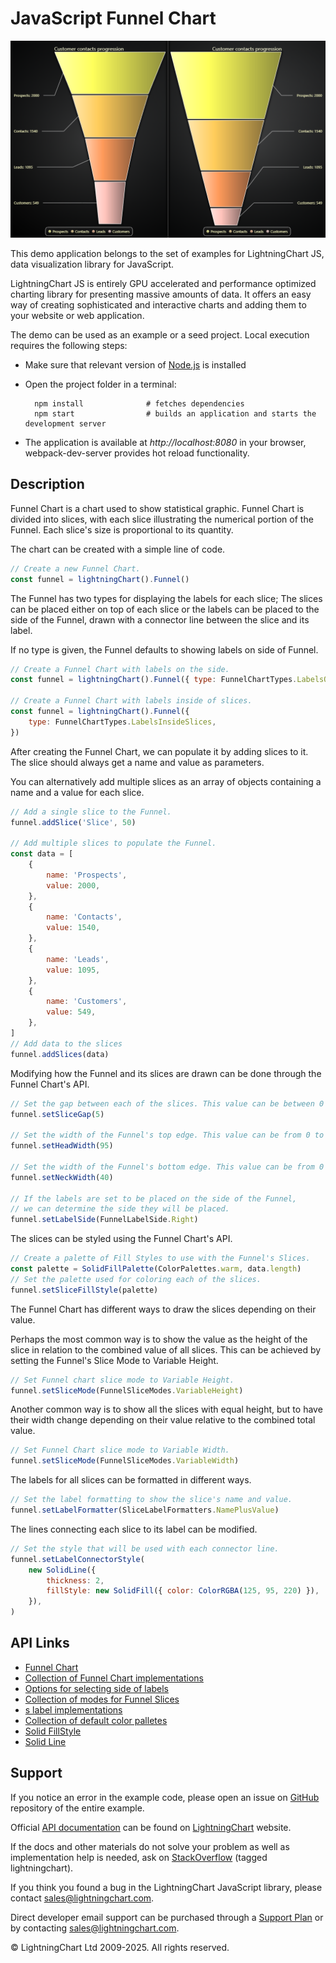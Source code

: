 # JavaScript Funnel Chart

![JavaScript Funnel Chart](simpleFunnel-darkGold.png)

This demo application belongs to the set of examples for LightningChart JS, data visualization library for JavaScript.

LightningChart JS is entirely GPU accelerated and performance optimized charting library for presenting massive amounts of data. It offers an easy way of creating sophisticated and interactive charts and adding them to your website or web application.

The demo can be used as an example or a seed project. Local execution requires the following steps:

-   Make sure that relevant version of [Node.js](https://nodejs.org/en/download/) is installed
-   Open the project folder in a terminal:

          npm install              # fetches dependencies
          npm start                # builds an application and starts the development server

-   The application is available at _http://localhost:8080_ in your browser, webpack-dev-server provides hot reload functionality.


## Description

Funnel Chart is a chart used to show statistical graphic. Funnel Chart is divided into slices, with each slice illustrating the numerical portion of the Funnel. Each slice's size is proportional to its quantity.

The chart can be created with a simple line of code.

```javascript
// Create a new Funnel Chart.
const funnel = lightningChart().Funnel()
```

The Funnel has two types for displaying the labels for each slice; The slices can be placed either on top of each slice or the labels can be placed to the side of the Funnel, drawn with a connector line between the slice and its label.

If no type is given, the Funnel defaults to showing labels on side of Funnel.

```javascript
// Create a Funnel Chart with labels on the side.
const funnel = lightningChart().Funnel({ type: FunnelChartTypes.LabelsOnSide })

// Create a Funnel Chart with labels inside of slices.
const funnel = lightningChart().Funnel({
    type: FunnelChartTypes.LabelsInsideSlices,
})
```

After creating the Funnel Chart, we can populate it by adding slices to it.
The slice should always get a name and value as parameters.

You can alternatively add multiple slices as an array of objects containing a name and a value for each slice.

```javascript
// Add a single slice to the Funnel.
funnel.addSlice('Slice', 50)

// Add multiple slices to populate the Funnel.
const data = [
    {
        name: 'Prospects',
        value: 2000,
    },
    {
        name: 'Contacts',
        value: 1540,
    },
    {
        name: 'Leads',
        value: 1095,
    },
    {
        name: 'Customers',
        value: 549,
    },
]
// Add data to the slices
funnel.addSlices(data)
```

Modifying how the Funnel and its slices are drawn can be done through the Funnel Chart's API.

```javascript
// Set the gap between each of the slices. This value can be between 0 to 20 pixels.
funnel.setSliceGap(5)

// Set the width of the Funnel's top edge. This value can be from 0 to 100 (in percents).
funnel.setHeadWidth(95)

// Set the width of the Funnel's bottom edge. This value can be from 0 to 100 (in percents).
funnel.setNeckWidth(40)

// If the labels are set to be placed on the side of the Funnel,
// we can determine the side they will be placed.
funnel.setLabelSide(FunnelLabelSide.Right)
```

The slices can be styled using the Funnel Chart's API.

```javascript
// Create a palette of Fill Styles to use with the Funnel's Slices.
const palette = SolidFillPalette(ColorPalettes.warm, data.length)
// Set the palette used for coloring each of the slices.
funnel.setSliceFillStyle(palette)
```

The Funnel Chart has different ways to draw the slices depending on their value.

Perhaps the most common way is to show the value as the height of the slice in relation to the combined value of all slices.
This can be achieved by setting the Funnel's Slice Mode to Variable Height.

```javascript
// Set Funnel chart slice mode to Variable Height.
funnel.setSliceMode(FunnelSliceModes.VariableHeight)
```

Another common way is to show all the slices with equal height, but to have their width change depending on their value relative to the combined total value.

```javascript
// Set Funnel Chart slice mode to Variable Width.
funnel.setSliceMode(FunnelSliceModes.VariableWidth)
```

The labels for all slices can be formatted in different ways.

```javascript
// Set the label formatting to show the slice's name and value.
funnel.setLabelFormatter(SliceLabelFormatters.NamePlusValue)
```

The lines connecting each slice to its label can be modified.

```javascript
// Set the style that will be used with each connector line.
funnel.setLabelConnectorStyle(
    new SolidLine({
        thickness: 2,
        fillStyle: new SolidFill({ color: ColorRGBA(125, 95, 220) }),
    }),
)
```


## API Links

* [Funnel Chart]
* [Collection of Funnel Chart implementations]
* [Options for selecting side of labels]
* [Collection of modes for Funnel Slices]
* [s label implementations]
* [Collection of default color palletes]
* [Solid FillStyle]
* [Solid Line]


## Support

If you notice an error in the example code, please open an issue on [GitHub][0] repository of the entire example.

Official [API documentation][1] can be found on [LightningChart][2] website.

If the docs and other materials do not solve your problem as well as implementation help is needed, ask on [StackOverflow][3] (tagged lightningchart).

If you think you found a bug in the LightningChart JavaScript library, please contact sales@lightningchart.com.

Direct developer email support can be purchased through a [Support Plan][4] or by contacting sales@lightningchart.com.

[0]: https://github.com/Arction/
[1]: https://lightningchart.com/lightningchart-js-api-documentation/
[2]: https://lightningchart.com
[3]: https://stackoverflow.com/questions/tagged/lightningchart
[4]: https://lightningchart.com/support-services/

© LightningChart Ltd 2009-2025. All rights reserved.


[Funnel Chart]: https://lightningchart.com/js-charts/api-documentation/v8.0.1/classes/FunnelChart.html
[Collection of Funnel Chart implementations]: https://lightningchart.com/js-charts/api-documentation/v8.0.1/variables/FunnelChartTypes-1.html
[Options for selecting side of labels]: https://lightningchart.com/js-charts/api-documentation/v8.0.1/enums/FunnelLabelSide.html
[Collection of modes for Funnel Slices]: https://lightningchart.com/js-charts/api-documentation/v8.0.1/enums/FunnelSliceModes.html
[s label implementations]: https://lightningchart.com/js-charts/api-documentation/v8.0.1/variables/SliceLabelFormatters.html
[Collection of default color palletes]: https://lightningchart.com/js-charts/api-documentation/v8.0.1/variables/ColorPalettes.html
[Solid FillStyle]: https://lightningchart.com/js-charts/api-documentation/v8.0.1/classes/SolidFill.html
[Solid Line]: https://lightningchart.com/js-charts/api-documentation/v8.0.1/classes/SolidLine.html

